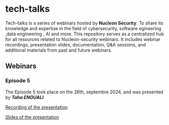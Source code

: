 # tech-talks
Tech-talks is a series of webinars hosted by **Nucleon Security**. To share its knowledge and expertise in the field of cybersecurity, software egineering ,data engineering , AI and more. This repository serves as a centralized hub for all resources related to Nucleon-security webinars. It includes webinar recordings, presentation slides, documentation, Q&A sessions, and additional materials from past and future webinars.

## Webinars
### Episode 5
The Episode 5 took place on the 26th, septembre 2024, and was presented by ***Taha ENOUALI***

[Recording of the presentation](Episode-5-Leveraging-Big-Data-for-Enhanced-Cybersecurity-Resilience/recordings-presented_26_09_2024.mp4)

[Slides of the presentation](Episode-5-Leveraging-Big-Data-for-Enhanced-Cybersecurity-Resilience/slides.pdf)